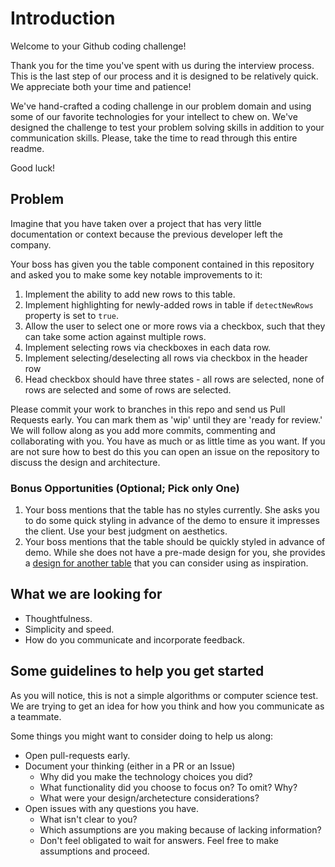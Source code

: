 # Introduction

Welcome to your Github coding challenge!

Thank you for the time you've spent with us during the interview process. This is the last step of our process and it is
designed to be relatively quick. We appreciate both your time and patience!

We've hand-crafted a coding challenge in our problem domain and using some of our favorite technologies for your intellect to
chew on. We've designed the challenge to test your problem solving skills in addition to your communication skills.
Please, take the time to read through this entire readme.  

Good luck!

## Problem

Imagine that you have taken over a project that has very little documentation or context because the previous developer left the company.

Your boss has given you the table component contained in this repository and asked you to make some key notable improvements to it:

1. Implement the ability to add new rows to this table.  
2. Implement highlighting for newly-added rows in table if `detectNewRows` property is set to `true`.
3. Allow the user to select one or more rows via a checkbox, such that they can take some action against multiple rows.  
  1. Implement selecting rows via checkboxes in each data row.
  2. Implement selecting/deselecting all rows via checkbox in the header row
  3. Head checkbox should have three states - all rows are selected, none of rows are selected and some of rows are selected.

Please commit your work to branches in this repo and send us Pull Requests early. You can mark them as 'wip' until they are 'ready for review.'
We will follow along as you add more commits, commenting and collaborating with you. You have as much or as little time as you want. If you are not sure how to best do this you can open an issue on the repository to discuss the design and architecture.

### Bonus Opportunities (Optional; Pick only One)

1. Your boss mentions that the table has no styles currently.  She asks you to do some quick styling in advance of the demo to ensure it impresses the client.  Use your best judgment on aesthetics.
2. Your boss mentions that the table should be quickly styled in advance of demo.  While she does not have a pre-made design for you, she provides a [design for another table](https://github.com/FoxComm/code-challenges/files/122444/Table_Test.pdf) that you can consider using as inspiration.

## What we are looking for

* Thoughtfulness.
* Simplicity and speed.
* How do you communicate and incorporate feedback.

## Some guidelines to help you get started

As you will notice, this is not a simple algorithms or computer science test.  We are trying to get an idea for how you think and how you communicate as a teammate.  
  
Some things you might want to consider doing to help us along:

* Open pull-requests early.  
* Document your thinking (either in a PR or an Issue)
  * Why did you make the technology choices you did?
  * What functionality did you choose to focus on?  To omit?  Why?
  * What were your design/archetecture considerations?
* Open issues with any questions you have.
  * What isn't clear to you?
  * Which assumptions are you making because of lacking information?
  * Don't feel obligated to wait for answers.  Feel free to make assumptions and proceed.

